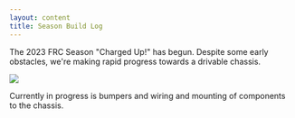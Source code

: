 ```yaml
---
layout: content
title: Season Build Log
---
```


The 2023 FRC Season "Charged Up!" has begun. Despite some early obstacles, we're making rapid progress towards a drivable chassis.

![](https://automated-amphibians.github.io/assets/Robotplacingcone.jpg)

Currently in progress is bumpers and wiring and mounting of components to the chassis.


